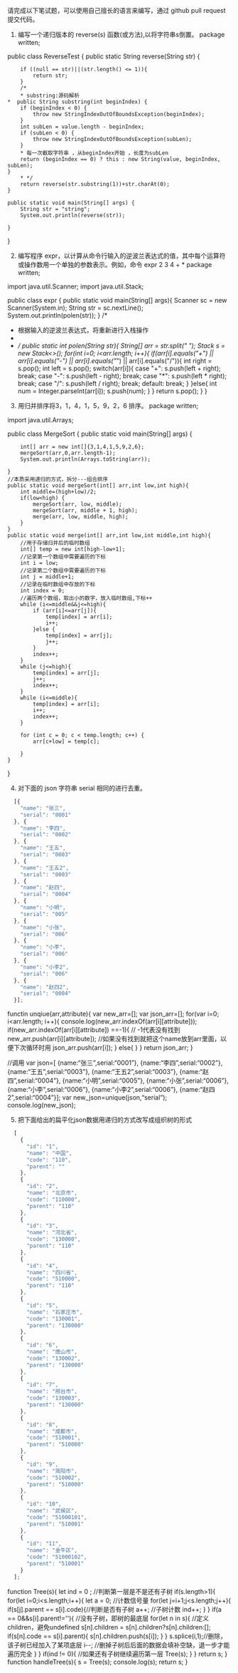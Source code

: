 请完成以下笔试题，可以使用自己擅长的语言来编写，通过 github pull request 提交代码。

1. 编写一个递归版本的 reverse(s) 函数(或方法),以将字符串s倒置。
package written;

public class ReverseTest {
    public static String reverse(String str) {

        if ((null == str)||(str.length() <= 1)){
            return str;
        }
        /*
        * substring:源码解析
    *  public String substring(int beginIndex) {
        if (beginIndex < 0) {
            throw new StringIndexOutOfBoundsException(beginIndex);
        }
        int subLen = value.length - beginIndex;
        if (subLen < 0) {
            throw new StringIndexOutOfBoundsException(subLen);
        }
        * 每一次截取字符串 ，从beginIndex开始 ，长度为subLen
        return (beginIndex == 0) ? this : new String(value, beginIndex, subLen);
    }
        * */
        return reverse(str.substring(1))+str.charAt(0);
    }

    public static void main(String[] args) {
        String str = "string";
        System.out.println(reverse(str));

    }
}

2. 编写程序 expr，以计算从命令行输入的逆波兰表达式的值，其中每个运算符或操作数用一个单独的参数表示。例如，命令
expr 2 3 4 + *
package written;

import java.util.Scanner;
import java.util.Stack;

public class expr {
    public static void main(String[] args){
        Scanner sc = new Scanner(System.in);
        String str = sc.nextLine();
        System.out.println(polen(str));
    }
/*
* 根据输入的逆波兰表达式，将重新进行入栈操作
*
* */
    public static int polen(String str){
        String[] arr = str.split(" ");
        Stack<Integer> s = new Stack<>();
        for(int i=0; i<arr.length; i++){
            if(arr[i].equals("+") || arr[i].equals("-") || arr[i].equals("*") || arr[i].equals("/")){
                int right = s.pop();
                int left = s.pop();
                switch(arr[i]){
                    case "+":
                        s.push(left + right);
                        break;
                    case "-":
                        s.push(left - right);
                        break;
                    case "*":
                        s.push(left * right);
                        break;
                    case "/":
                        s.push(left / right);
                        break;
                    default:
                        break;
                }
            }else{
                int num = Integer.parseInt(arr[i]);
                s.push(num);
            }
        }
        return s.pop();
    }
}

3. 用归并排序将3，1，4，1，5，9，2，6 排序。
package written;

import java.util.Arrays;

public class MergeSort {
    public static void main(String[] args) {

        int[] arr = new int[]{3,1,4,1,5,9,2,6};
        mergeSort(arr,0,arr.length-1);
        System.out.println(Arrays.toString(arr));

    }
    //本质采用递归的方式，拆分---组合排序
    public static void mergeSort(int[] arr,int low,int high){
        int middle=(high+low)/2;
        if(low<high) {
            mergeSort(arr, low, middle);
            mergeSort(arr, middle + 1, high);
            merge(arr, low, middle, high);
        }
    }
    public static void merge(int[] arr,int low,int middle,int high){
        //用于存储归并后的临时数组
        int[] temp = new int[high-low+1];
        //记录第一个数组中需要遍历的下标
        int i = low;
        //记录第二个数组中需要遍历的下标
        int j = middle+1;
        //记录在临时数组中存放的下标
        int index = 0;
        //遍历两个数组，取出小的数字，放入临时数组,下标++
        while (i<=middle&&j<=high){
            if (arr[i]<=arr[j]){
                temp[index] = arr[i];
                i++;
            }else {
                temp[index] = arr[j];
                j++;
            }
            index++;
        }
        while (j<=high){
            temp[index] = arr[j];
            j++;
            index++;
        }
        while (i<=middle){
            temp[index] = arr[i];
            i++;
            index++;
        }

        for (int c = 0; c < temp.length; c++) {
            arr[c+low] = temp[c];

        }
    }
}

4. 对下面的 json 字符串 serial 相同的进行去重。

```javascript
  [{
    "name": "张三",
    "serial": "0001"
  }, {
    "name": "李四",
    "serial": "0002"
  }, {
    "name": "王五",
    "serial": "0003"
  }, {
    "name": "王五2",
    "serial": "0003"
  }, {
    "name": "赵四",
    "serial": "0004"
  }, {
    "name": "小明",
    "serial": "005"
  }, {
    "name": "小张",
    "serial": "006"
  }, {
    "name": "小李",
    "serial": "006"
  }, {
    "name": "小李2",
    "serial": "006"
  }, {
    "name": "赵四2",
    "serial": "0004"
  }];
```


 functin unqiue(arr,attribute){
        var new_arr=[];
        var json_arr=[];
        for(var i=0; i<arr.length; i++){
            console.log(new_arr.indexOf(arr[i][attribute]));
            if(new_arr.indexOf(arr[i][attribute]) ==-1){    //  -1代表没有找到
                new_arr.push(arr[i][attribute]);   //如果没有找到就把这个name放到arr里面，以便下次循环时用
                json_arr.push(arr[i]);
            } else{
            }
        }
        return json_arr;
    }

//调用
var json=[
        {name:“张三”,serial:“0001”},
        {name:“李四”,serial:“0002”},
        {name:“王五”,serial:“0003”},
        {name:“王五2”,serial:“0003”},
        {name:“赵四”,serial:“0004”},
        {name:“小明”,serial:“0005”},
        {name:“小张”,serial:“0006”},
        {name:“小李”,serial:“0006”},
        {name:“小李2”,serial:“0006”},
        {name:“赵四2”,serial:“0004”}];
        var new_json=unique(json,“serial”);
        console.log(new_json);

5. 把下面给出的扁平化json数据用递归的方式改写成组织树的形式

```javascript
  [
    {
      "id": "1",
      "name": "中国",
      "code": "110",
      "parent": ""
    },
    {
      "id": "2",
      "name": "北京市",
      "code": "110000",
      "parent": "110"
    },
    {
      "id": "3",
      "name": "河北省",
      "code": "130000",
      "parent": "110"
    },
    {
      "id": "4",
      "name": "四川省",
      "code": "510000",
      "parent": "110"
    },
    {
      "id": "5",
      "name": "石家庄市",
      "code": "130001",
      "parent": "130000"
    },
    {
      "id": "6",
      "name": "唐山市",
      "code": "130002",
      "parent": "130000"
    },
    {
      "id": "7",
      "name": "邢台市",
      "code": "130003",
      "parent": "130000"
    },
    {
      "id": "8",
      "name": "成都市",
      "code": "510001",
      "parent": "510000"
    },
    {
      "id": "9",
      "name": "简阳市",
      "code": "510002",
      "parent": "510000"
    },
    {
      "id": "10",
      "name": "武侯区",
      "code": "51000101",
      "parent": "510001"
    },
    {
      "id": "11",
      "name": "金牛区",
      "code": "51000102",
      "parent": "510001"
    }
  ];
```
function Tree(s){
    let ind = 0 ; //判断第一层是不是还有子树
    if(s.length>1){
        for(let i=0;i<s.length;i++){
            let a = 0;  //计数信号量
            for(let j=i+1;j<s.length;j++){
                if(s[j].parent == s[i].code){//判断是否有子树
                    a++;  //子树计数
                    ind++;
                }
            }
            if(a == 0&&s[i].parent!=''){ //没有子树，即树的最底层
                for(let n in s){
                //定义children，避免undefined
                    s[n].children = s[n].children?s[n].children:[];
                    if(s[n].code == s[i].parent){
                        s[n].children.push(s[i]);
                    }
                }
                s.splice(i,1);//删除，该子树已经加入了某项底层
                i--; //删掉子树后后面的数据会填补空缺，退一步才能遍历完全
            }
        }
        if(ind != 0){ //如果还有子树继续遍历第一层
            Tree(s);
        }
    }
    return s;
}
function handleTree(s){ 
    s = Tree(s);
    console.log(s);
    return s;
}